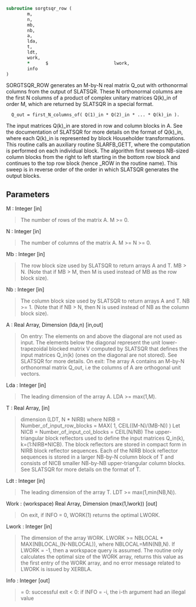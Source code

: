 ```fortran
subroutine sorgtsqr_row (
		m,
		n,
		mb,
		nb,
		a,
		lda,
		t,
		ldt,
		work,
		*      $                         lwork,
		info
)
```

 SORGTSQR_ROW generates an M-by-N real matrix Q_out with
 orthonormal columns from the output of SLATSQR. These N orthonormal
 columns are the first N columns of a product of complex unitary
 matrices Q(k)_in of order M, which are returned by SLATSQR in
 a special format.

      Q_out = first_N_columns_of( Q(1)_in * Q(2)_in * ... * Q(k)_in ).

 The input matrices Q(k)_in are stored in row and column blocks in A.
 See the documentation of SLATSQR for more details on the format of
 Q(k)_in, where each Q(k)_in is represented by block Householder
 transformations. This routine calls an auxiliary routine SLARFB_GETT,
 where the computation is performed on each individual block. The
 algorithm first sweeps NB-sized column blocks from the right to left
 starting in the bottom row block and continues to the top row block
 (hence _ROW in the routine name). This sweep is in reverse order of
 the order in which SLATSQR generates the output blocks.

## Parameters
M : Integer [in]
> The number of rows of the matrix A.  M >= 0.

N : Integer [in]
> The number of columns of the matrix A. M >= N >= 0.

Mb : Integer [in]
> The row block size used by SLATSQR to return
> arrays A and T. MB > N.
> (Note that if MB > M, then M is used instead of MB
> as the row block size).

Nb : Integer [in]
> The column block size used by SLATSQR to return
> arrays A and T. NB >= 1.
> (Note that if NB > N, then N is used instead of NB
> as the column block size).

A : Real Array, Dimension (lda,n) [in,out]
> On entry:
> The elements on and above the diagonal are not used as
> input. The elements below the diagonal represent the unit
> lower-trapezoidal blocked matrix V computed by SLATSQR
> that defines the input matrices Q_in(k) (ones on the
> diagonal are not stored). See SLATSQR for more details.
> On exit:
> The array A contains an M-by-N orthonormal matrix Q_out,
> i.e the columns of A are orthogonal unit vectors.

Lda : Integer [in]
> The leading dimension of the array A.  LDA >= max(1,M).

T : Real Array, [in]
> dimension (LDT, N * NIRB)
> where NIRB = Number_of_input_row_blocks
> = MAX( 1, CEIL((M-N)/(MB-N)) )
> Let NICB = Number_of_input_col_blocks
> = CEIL(N/NB)
> The upper-triangular block reflectors used to define the
> input matrices Q_in(k), k=(1:NIRB*NICB). The block
> reflectors are stored in compact form in NIRB block
> reflector sequences. Each of the NIRB block reflector
> sequences is stored in a larger NB-by-N column block of T
> and consists of NICB smaller NB-by-NB upper-triangular
> column blocks. See SLATSQR for more details on the format
> of T.

Ldt : Integer [in]
> The leading dimension of the array T.
> LDT >= max(1,min(NB,N)).

Work : (workspace) Real Array, Dimension (max(1,lwork)) [out]
> On exit, if INFO = 0, WORK(1) returns the optimal LWORK.

Lwork : Integer [in]
> The dimension of the array WORK.
> LWORK >= NBLOCAL * MAX(NBLOCAL,(N-NBLOCAL)),
> where NBLOCAL=MIN(NB,N).
> If LWORK = -1, then a workspace query is assumed.
> The routine only calculates the optimal size of the WORK
> array, returns this value as the first entry of the WORK
> array, and no error message related to LWORK is issued
> by XERBLA.

Info : Integer [out]
> = 0:  successful exit
> < 0:  if INFO = -i, the i-th argument had an illegal value

